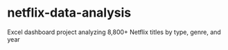 # netflix-data-analysis
Excel dashboard project analyzing 8,800+ Netflix titles by type, genre, and year
